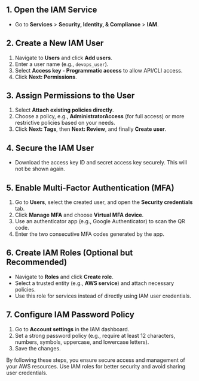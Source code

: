 ## 1. Open the IAM Service
- Go to **Services** > **Security, Identity, & Compliance** > **IAM**.

## 2. Create a New IAM User
1. Navigate to **Users** and click **Add users**.
2. Enter a user name (e.g., `devops_user`).
3. Select **Access key - Programmatic access** to allow API/CLI access.
4. Click **Next: Permissions**.

## 3. Assign Permissions to the User
1. Select **Attach existing policies directly**.
2. Choose a policy, e.g., **AdministratorAccess** (for full access) or more restrictive policies based on your needs.
3. Click **Next: Tags**, then **Next: Review**, and finally **Create user**.

## 4. Secure the IAM User
- Download the access key ID and secret access key securely. This will not be shown again.

## 5. Enable Multi-Factor Authentication (MFA)
1. Go to **Users**, select the created user, and open the **Security credentials** tab.
2. Click **Manage MFA** and choose **Virtual MFA device**.
3. Use an authenticator app (e.g., Google Authenticator) to scan the QR code.
4. Enter the two consecutive MFA codes generated by the app.

## 6. Create IAM Roles (Optional but Recommended)
- Navigate to **Roles** and click **Create role**.
- Select a trusted entity (e.g., **AWS service**) and attach necessary policies.
- Use this role for services instead of directly using IAM user credentials.

## 7. Configure IAM Password Policy
1. Go to **Account settings** in the IAM dashboard.
2. Set a strong password policy (e.g., require at least 12 characters, numbers, symbols, uppercase, and lowercase letters).
3. Save the changes.

By following these steps, you ensure secure access and management of your AWS resources. Use IAM roles for better security and avoid sharing user credentials.
